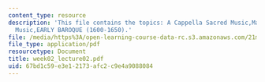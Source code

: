 ```yaml
---
content_type: resource
description: 'This file contains the topics: A Cappella Sacred Music,Madrigal,Instrumental
  Music,EARLY BAROQUE (1600-1650).'
file: /media/https%3A/open-learning-course-data-rc.s3.amazonaws.com/21m-011-introduction-to-western-music-spring-2006/67bd1c59e3e12173afc2c9e4a9088084_week02_lecture02.pdf
file_type: application/pdf
resourcetype: Document
title: week02_lecture02.pdf
uid: 67bd1c59-e3e1-2173-afc2-c9e4a9088084
---
```

